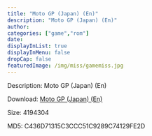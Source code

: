 ```yaml
---
title: "Moto GP (Japan) (En)"
description: "Moto GP (Japan) (En)"
author: 
categories: ["game","rom"]
date: 
displayInList: true
displayInMenu: false
dropCap: false
featuredImage: /img/miss/gamemiss.jpg
---
```


Description: Moto GP (Japan) (En)

Download: <a style="text-decoration:underline;" href="https://mega.nz/#!jPBwGKJR!UKz-fz8qSamhvX7mTWlqUWBGvsJQk-CJTrgWZ6s_UGg" target = "_blank" rel = "nofollow" > Moto GP (Japan) (En)</a>

Size: 4194304

MD5: C436D71315C3CCC51C9289C74129FE2D

